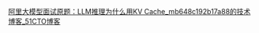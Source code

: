 [阿里大模型面试原题：LLM推理为什么用KV Cache_mb648c192b17a88的技术博客_51CTO博客](https://blog.51cto.com/u_16163452/12209305)